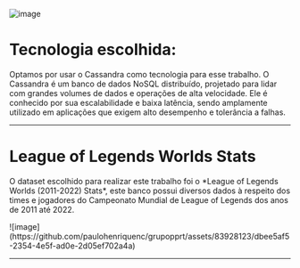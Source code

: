 ![image](https://github.com/paulohenriquenc/grupopprt/assets/83928123/4a922946-c1fe-451f-b309-2c0ca23f537c)<h1> Tecnologia escolhida: </h1>
<p>Optamos por usar o Cassandra como tecnologia para esse trabalho. O Cassandra é um banco de dados NoSQL distribuído, projetado para lidar com grandes volumes de dados e operações de alta velocidade. Ele é conhecido por sua escalabilidade e baixa latência, sendo amplamente utilizado em aplicações que exigem alto desempenho e tolerância a falhas.</p>
<hr>
<h1> League of Legends Worlds Stats </h1>
<p> O dataset escolhido para realizar este trabalho foi o *League of Legends Worlds (2011-2022) Stats*, este banco possui diversos dados à respeito dos times e jogadores do Campeonato Mundial de League of Legends dos anos de 2011 até 2022.</p>
![image](https://github.com/paulohenriquenc/grupopprt/assets/83928123/dbee5af5-2354-4e5f-ad0e-2d05ef702a4a)

<hr>
